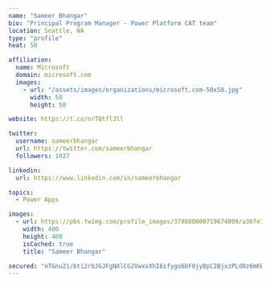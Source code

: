 ```yaml
---
name: "Sameer Bhangar"
bio: "Principal Program Manager - Power Platform CAT team"
location: Seattle, WA
type: "profile"
heat: 50

affiliation:
  name: Microsoft
  domain: microsoft.com
  images:
    - url: "/assets/images/organizations/microsoft.com-50x50.jpg"
      width: 50
      height: 50

website: https://t.co/nrTQtfl3ll

twitter:
  username: sameerbhangar
  url: https://twitter.com/sameerbhangar
  followers: 1027

linkedin:
  url: https://www.linkedin.com/in/sameerbhangar

topics:
  - Power Apps

images:
  - url: https://pbs.twimg.com/profile_images/378800000719674009/a36fe7ddfab1778b76e5793772e43798_400x400.jpeg
    width: 400
    height: 400
    isCached: true
    title: "Sameer Bhangar"

secured: "nTGnu21/bti2rbJGJFgNXlCG2VwxxXhI6ifygo6bF0jyBpC2BjxzPLd0z6mKEmYC5ZkKm2TjxSLQYjnjmXIlBhIJqX9M8yN5Vuv5iWgTIHUilDJ6fjpGxmgiuQ4UGnWIWCPaCH86G2so03hhIWHWSjtmadb52JYwFLfcXtkuStOu7ZmehKcSlgTEuQhI7zfiti4nqkibNbf3fPYz/9RL+k0h/KeOBqxsJhU9ES9FhfvJxFJI7AqzVwTQZBvI773HUvSxHBRs9K6rbdczqnFvkkLGKME17aBnBDkSXZ/onwm0y8lxQbEz7U9sfj7Oi5DsRlfeNuMEScrKmbcPDXK/D9kdhJVxVWzcPdHuVlZAOuS9HHItUenQgfiAp7g5GGGO0Gn7wmGBxkdPnSaQk3SZ+qbGcIKFb1I7P2VxAxD2HDE=;nfxm4fWrdI9AsrvyMbCJXg=="
---
```


